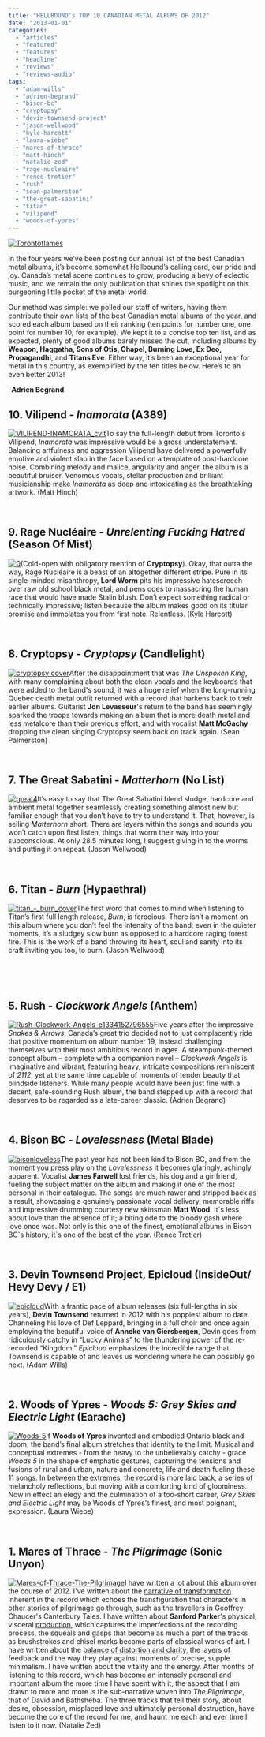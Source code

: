 ```yaml
---
title: "HELLBOUND’s TOP 10 CANADIAN METAL ALBUMS OF 2012"
date: "2013-01-01"
categories: 
  - "articles"
  - "featured"
  - "features"
  - "headline"
  - "reviews"
  - "reviews-audio"
tags: 
  - "adam-wills"
  - "adrien-begrand"
  - "bison-bc"
  - "cryptopsy"
  - "devin-townsend-project"
  - "jason-wellwood"
  - "kyle-harcott"
  - "laura-wiebe"
  - "mares-of-thrace"
  - "matt-hinch"
  - "natalie-zed"
  - "rage-nucleaire"
  - "renee-trotier"
  - "rush"
  - "sean-palmerston"
  - "the-great-sabatini"
  - "titan"
  - "vilipend"
  - "woods-of-ypres"
---
```


[![Torontoflames](http://www.hellbound.ca/wp-content/uploads/2009/12/Torontoflames.jpg)](http://www.hellbound.ca/wp-content/uploads/2009/12/Torontoflames.jpg)

In the four years we’ve been posting our annual list of the best Canadian metal albums, it’s become somewhat Hellbound’s calling card, our pride and joy. Canada’s metal scene continues to grow, producing a bevy of eclectic music, and we remain the only publication that shines the spotlight on this burgeoning little pocket of the metal world.

Our method was simple: we polled our staff of writers, having them contribute their own lists of the best Canadian metal albums of the year, and scored each album based on their ranking (ten points for number one, one point for number 10, for example). We kept it to a concise top ten list, and as expected, plenty of good albums barely missed the cut, including albums by **Weapon, Haggatha, Sons of Otis, Chapel, Burning Love, Ex Deo, Propagandhi**, and **Titans Eve**. Either way, it’s been an exceptional year for metal in this country, as exemplified by the ten titles below. Here’s to an even better 2013!

\-**Adrien Begrand**

## 10\. Vilipend - _Inamorata_ (A389)

[![VILIPEND-INAMORATA_cvlt](http://www.hellbound.ca/wp-content/uploads/2012/08/VILIPEND-INAMORATA_cvlt-182x182.png)](http://www.hellbound.ca/wp-content/uploads/2012/08/VILIPEND-INAMORATA_cvlt.png)To say the full-length debut from Toronto's Vilipend, _Inamorata_ was impressive would be a gross understatement. Balancing artfulness and aggression Vilipend have delivered a powerfully emotive and violent slap in the face based on a template of post-hardcore noise. Combining melody and malice, angularity and anger, the album is a beautiful bruiser. Venomous vocals, stellar production and brilliant musicianship make _Inamorata_ as deep and intoxicating as the breathtaking artwork. (Matt Hinch)

 

## 9\. Rage Nucléaire - _Unrelenting Fucking Hatred_ (Season Of Mist)

[![0](http://www.hellbound.ca/wp-content/uploads/2013/01/0-182x182.jpg)](http://www.hellbound.ca/wp-content/uploads/2013/01/0.jpg)(Cold-open with obligatory mention of **Cryptopsy**). Okay, that outta the way, Rage Nucléaire is a beast of an altogether different stripe. Pure in its single-minded misanthropy, **Lord Worm** pits his impressive hatescreech over raw old school black metal, and pens odes to massacring the human race that would have made Stalin blush. Don’t expect something radical or technically impressive; listen because the album makes good on its titular promise and immolates you from first note. Relentless. (Kyle Harcott)

 

## 8\. Cryptopsy - _Cryptopsy_ (Candlelight)

[![cryptopsy cover](http://www.hellbound.ca/wp-content/uploads/2012/08/cryptopsy-cover-182x182.png)](http://www.hellbound.ca/wp-content/uploads/2012/08/cryptopsy-cover.png)After the disappointment that was _The Unspoken King_, with many complaining about both the clean vocals and the keyboards that were added to the band's sound, it was a huge relief when the long-running Quebec death metal outfit returned with a record that harkens back to their earlier albums. Guitarist **Jon Levasseur**'s return to the band has seemingly sparked the troops towards making an album that is more death metal and less metalcore than their previous effort, and with vocalist **Matt McGachy** dropping the clean singing Cryptopsy seem back on track again. (Sean Palmerston)

 

## 7\. The Great Sabatini - _Matterhorn_ (No List)

[![great4](http://www.hellbound.ca/wp-content/uploads/2013/01/great4-182x182.jpg)](http://www.hellbound.ca/wp-content/uploads/2013/01/great4.jpg)It’s easy to say that The Great Sabatini blend sludge, hardcore and ambient metal together seamlessly creating something almost new but familiar enough that you don’t have to try to understand it. That, however, is selling _Matterhorn_ short. There are layers within the songs and sounds you won’t catch upon first listen, things that worm their way into your subconscious. At only 28.5 minutes long, I suggest giving in to the worms and putting it on repeat. (Jason Wellwood)

 

## 6\. Titan - _Burn_ (Hypaethral)

[![titan_-_burn_cover](http://www.hellbound.ca/wp-content/uploads/2013/01/titan_-_burn_cover-182x182.jpg)](http://www.hellbound.ca/wp-content/uploads/2013/01/titan_-_burn_cover.jpg)The first word that comes to mind when listening to Titan’s first full length release, _Burn_, is ferocious. There isn’t a moment on this album where you don’t feel the intensity of the band; even in the quieter moments, it’s a sludgey slow burn as opposed to a hardcore raging forest fire. This is the work of a band throwing its heart, soul and sanity into its craft inviting you too, to burn. (Jason Wellwood)

 

 

## 5\. Rush - _Clockwork Angels_ (Anthem)

[![Rush-Clockwork-Angels-e1334152796555](http://www.hellbound.ca/wp-content/uploads/2012/06/Rush-Clockwork-Angels-e1334152796555-182x182.jpg)](http://www.hellbound.ca/wp-content/uploads/2012/06/Rush-Clockwork-Angels-e1334152796555.jpg)Five years after the impressive _Snakes & Arrows_, Canada’s great trio decided not to just complacently ride that positive momentum on album number 19, instead challenging themselves with their most ambitious record in ages. A steampunk-themed concept album – complete with a companion novel – _Clockwork Angels_ is imaginative and vibrant, featuring heavy, intricate compositions reminiscent of _2112_, yet at the same time capable of moments of tender beauty that blindside listeners. While many people would have been just fine with a decent, safe-sounding Rush album, the band stepped up with a record that deserves to be regarded as a late-career classic. (Adrien Begrand)

 

## 4\. Bison BC - _Lovelessness_ (Metal Blade)

[![bisonloveless](http://www.hellbound.ca/wp-content/uploads/2012/10/bisonloveless-182x182.jpg)](http://www.hellbound.ca/wp-content/uploads/2012/10/bisonloveless.jpg)The past year has not been kind to Bison BC, and from the moment you press play on the _Lovelessness_ it becomes glaringly, achingly apparent. Vocalist **James Farwell** lost friends, his dog and a girlfriend, fueling the subject matter on the album and making it one of the most personal in their catalogue. The songs are much rawer and stripped back as a result, showcasing a genuinely passionate vocal delivery, memorable riffs and impressive drumming courtesy new skinsman **Matt Wood**. It\`s less about love than the absence of it; a biting ode to the bloody gash where love once was. Not only is this one of the finest, emotional albums in Bison BC\`s history, it\`s one of the best of the year. (Renee Trotier)

 

## 3\. Devin Townsend Project, Epicloud (InsideOut/ Hevy Devy / E1)

[![epicloud](http://www.hellbound.ca/wp-content/uploads/2013/01/epicloud-182x182.jpg)](http://www.hellbound.ca/wp-content/uploads/2013/01/epicloud.jpg)With a frantic pace of album releases (six full-lengths in six years), **Devin Townsend** returned in 2012 with his poppiest album to date. Channeling his love of Def Leppard, bringing in a full choir and once again employing the beautiful voice of **Anneke van Giersbergen**, Devin goes from ridiculously catchy in “Lucky Animals” to the thundering power of the re-recorded “Kingdom.” _Epicloud_ emphasizes the incredible range that Townsend is capable of and leaves us wondering where he can possibly go next. (Adam Wills)

 

## 2\. Woods of Ypres - _Woods 5: Grey Skies and Electric Light_ (Earache)

[![Woods-5](http://www.hellbound.ca/wp-content/uploads/2013/01/Woods-5-182x182.jpg)](http://www.hellbound.ca/wp-content/uploads/2013/01/Woods-5.jpg)If **Woods of Ypres** invented and embodied Ontario black and doom, the band’s final album stretches that identity to the limit. Musical and conceptual extremes - from the heavy to the unbelievably catchy - grace _Woods 5_ in the shape of emphatic gestures, capturing the tensions and fusions of rural and urban, nature and concrete, life and death fueling these 11 songs. In between the extremes, the record is more laid back, a series of melancholy reflections, but moving with a comforting kind of gloominess. Now in effect an elegy and the culmination of a too-short career, _Grey Skies and Electric Light_ may be Woods of Ypres’s finest, and most poignant, expression. (Laura Wiebe)

 

## 1\. Mares of Thrace - _The Pilgrimage_ (Sonic Unyon)

[![Mares-of-Thrace-The-Pilgrimage](http://www.hellbound.ca/wp-content/uploads/2012/04/Mares-of-Thrace-The-Pilgrimage-182x182.jpg)](http://www.hellbound.ca/wp-content/uploads/2012/04/Mares-of-Thrace-The-Pilgrimage.jpg)I have written a lot about this album over the course of 2012. I've written about the [narrative of transformation](http://m.exclaim.ca/Interviews/FromTheMagazine/mares_of_thrace-on_road) inherent in the record which echoes the transfiguration that characters in other stories of pilgrimage go through, such as the travellers in Geoffrey Chaucer's Canterbury Tales. I have written about **Sanford Parker**'s physical, visceral [production](http://m.exclaim.ca/Reviews/Metal/mares_of_thrace-pilgrimage), which captures the imperfections of the recording process, the squeals and gasps that become as much a part of the tracks as brushstrokes and chisel marks become parts of classical works of art. I have written about the [balance of distortion and clarity](http://www.polarismusicprize.ca/article/407/mares-of-thrace-the-pilgrimage/), the layers of feedback and the way they play against moments of precise, supple minimalism. I have written about the vitality and the energy. After months of listening to this record, which has become an intensely personal and important album the more time I have spent with it, the aspect that I am drawn to more and more is the sub-narrative woven into _The Pilgrimage_, that of David and Bathsheba. The three tracks that tell their story, about desire, obsession, misplaced love and ultimately personal destruction, have become the core of the record for me, and haunt me each and ever time I listen to it now. (Natalie Zed)
